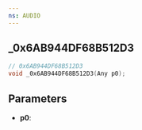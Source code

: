 ```yaml
---
ns: AUDIO
---
```

## _0x6AB944DF68B512D3

```c
// 0x6AB944DF68B512D3
void _0x6AB944DF68B512D3(Any p0);
```

## Parameters
* **p0**:
